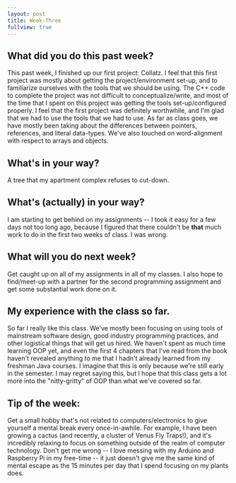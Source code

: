 ```yaml
---
layout: post
title: Week-Three
fullview: true
---
```


## What did you do this past week?
This past week, I finished up our first project: Collatz. I feel that this first project was mostly about getting the project/environment set-up, and to familiarize ourselves with the tools that we should be using. The C++ code to complete the project was not difficult to conceptualize/write, and most of the time that I spent on this project was getting the tools set-up/configured properly. I feel that the first project was definitely worthwhile, and I'm glad that we had to use the tools that we had to use. As far as class goes, we have mostly been taking about the differences between pointers, references, and literal data-types. We've also touched on word-alignment with respect to arrays and objects.

## What's in your way?
A tree that my apartment complex refuses to cut-down.

## What's (actually) in your way?
I am starting to get behind on my assignments -- I took it easy for a few days not too long ago, because I figured that there couldn't be **that** much work to do in the first two weeks of class. I was wrong. 

## What will you do next week?
Get caught up on all of my assignments in all of my classes. I also hope to find/meet-up with a partner for the second programming assignment and get some substantial work done on it.

## My experience with the class so far.
So far I really like this class. We've mostly been focusing on using tools of mainstream software design, good industry programming practices, and other logistical things that will get us hired. We haven't spent as much time learning OOP yet, and even the first 4 chapters that I've read from the book haven't revealed anything to me that I hadn't already learned from my freshman Java courses. I imagine that this is only because we're still early in the semester. I may regret saying this, but I hope that this class gets a lot more into the "nitty-gritty" of OOP than what we've covered so far.

## Tip of the week:
Get a small hobby that's not related to computers/electronics to give yourself a mental break every once-in-awhile. For example, I have been growing a cactus (and recently, a cluster of Venus Fly Traps!), and it's incredibly relaxing to focus on something outside of the realm of computer technology. Don't get me wrong -- I love messing with my Arduino and Raspberry Pi in my free-time -- it just doesn't give me the same kind of mental escape as the 15 minutes per day that I spend focusing on my plants does.
